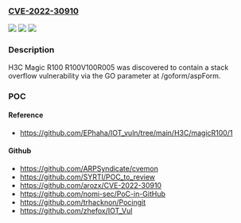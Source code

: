 ### [CVE-2022-30910](https://cve.mitre.org/cgi-bin/cvename.cgi?name=CVE-2022-30910)
![](https://img.shields.io/static/v1?label=Product&message=n%2Fa&color=blue)
![](https://img.shields.io/static/v1?label=Version&message=n%2Fa&color=blue)
![](https://img.shields.io/static/v1?label=Vulnerability&message=n%2Fa&color=brighgreen)

### Description

H3C Magic R100 R100V100R005 was discovered to contain a stack overflow vulnerability via the GO parameter at /goform/aspForm.

### POC

#### Reference
- https://github.com/EPhaha/IOT_vuln/tree/main/H3C/magicR100/1

#### Github
- https://github.com/ARPSyndicate/cvemon
- https://github.com/SYRTI/POC_to_review
- https://github.com/arozx/CVE-2022-30910
- https://github.com/nomi-sec/PoC-in-GitHub
- https://github.com/trhacknon/Pocingit
- https://github.com/zhefox/IOT_Vul

